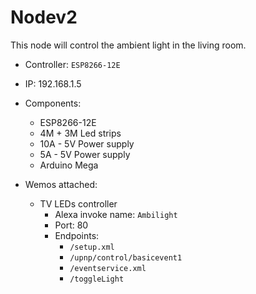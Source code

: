 # Nodev2

This node will control the ambient light in the living room.

* Controller: `ESP8266-12E`
* IP: 192.168.1.5
* Components:
    * ESP8266-12E
    * 4M + 3M Led strips
    * 10A - 5V Power supply
    * 5A - 5V Power supply
    * Arduino Mega

* Wemos attached:
    * TV LEDs controller
        * Alexa invoke name: `Ambilight`
        * Port: 80
        * Endpoints:
            * `/setup.xml`
            * `/upnp/control/basicevent1`
            * `/eventservice.xml`
            * `/toggleLight`
